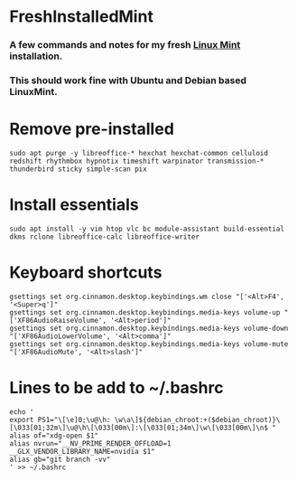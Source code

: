 # FreshInstalledMint
### A few commands and notes for my fresh [Linux Mint](https://linuxmint.com/) installation.
### This should work fine with Ubuntu and Debian based LinuxMint.

# Remove pre-installed
```
sudo apt purge -y libreoffice-* hexchat hexchat-common celluloid redshift rhythmbox hypnotix timeshift warpinator transmission-* thunderbird sticky simple-scan pix
```

# Install essentials
```
sudo apt install -y vim htop vlc bc module-assistant build-essential dkms rclone libreoffice-calc libreoffice-writer
```

# Keyboard shortcuts
```
gsettings set org.cinnamon.desktop.keybindings.wm close "['<Alt>F4', '<Super>q']"
gsettings set org.cinnamon.desktop.keybindings.media-keys volume-up "['XF86AudioRaiseVolume', '<Alt>period']"
gsettings set org.cinnamon.desktop.keybindings.media-keys volume-down "['XF86AudioLowerVolume', '<Alt>comma']"
gsettings set org.cinnamon.desktop.keybindings.media-keys volume-mute "['XF86AudioMute', '<Alt>slash']"
```

# Lines to be add to ~/.bashrc
```
echo '
export PS1="\[\e]0;\u@\h: \w\a\]${debian_chroot:+($debian_chroot)}\[\033[01;32m\]\u@\h\[\033[00m\]:\[\033[01;34m\]\w\[\033[00m\]\n$ "
alias of="xdg-open $1"
alias nvrun="__NV_PRIME_RENDER_OFFLOAD=1 __GLX_VENDOR_LIBRARY_NAME=nvidia $1"
alias gb="git branch -vv"
' >> ~/.bashrc
```
